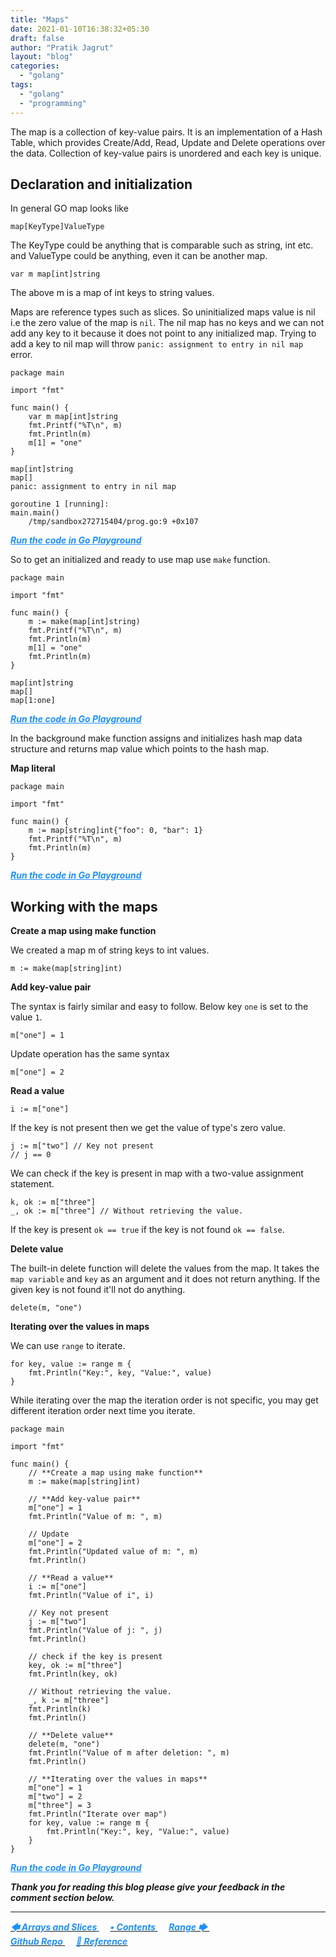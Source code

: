 ```yaml
---
title: "Maps"
date: 2021-01-10T16:38:32+05:30
draft: false
author: "Pratik Jagrut"
layout: "blog"
categories:
  - "golang"
tags:
  - "golang"
  - "programming"
---
```


The map is a collection of key-value pairs. It is an implementation of a Hash Table, which provides Create/Add, Read, Update and Delete operations over the data. Collection of key-value pairs is unordered and each key is unique. 


## Declaration and initialization

In general GO map looks like 

```
map[KeyType]ValueType
```
The KeyType could be anything that is comparable such as string, int etc. and ValueType could be anything, even it can be another map.

```
var m map[int]string
```
The above m is a map of int keys to string values.

Maps are reference types such as slices. So uninitialized maps value is nil i.e the zero value of the map is `nil`. The nil map has no keys and we can not add any key to it because it does not point to any initialized map. Trying to add a key to nil map will throw `panic: assignment to entry in nil map` error.

```
package main

import "fmt"

func main() {
	var m map[int]string
	fmt.Printf("%T\n", m)
	fmt.Println(m)
  	m[1] = "one"
}
```
```
map[int]string
map[]
panic: assignment to entry in nil map

goroutine 1 [running]:
main.main()
	/tmp/sandbox272715404/prog.go:9 +0x107
```
***<a href="https://play.golang.org/p/V_CiNrkv9gN" style="color:DodgerBlue" target="_blank">Run the code in Go Playground</a>***


So to get an initialized and ready to use map use `make` function.

```
package main

import "fmt"

func main() {
	m := make(map[int]string)
	fmt.Printf("%T\n", m)
	fmt.Println(m)
	m[1] = "one"
	fmt.Println(m)
}
```
```
map[int]string
map[]
map[1:one]
```
***<a href="https://play.golang.org/p/wBiLI4qulzY" style="color:DodgerBlue" target="_blank">Run the code in Go Playground</a>***

In the background make function assigns and initializes hash map data structure and returns map value which points to the hash map.

**Map literal**

```
package main

import "fmt"

func main() {
	m := map[string]int{"foo": 0, "bar": 1}
	fmt.Printf("%T\n", m)
	fmt.Println(m)
}
```
***<a href="https://play.golang.org/p/PgpzaAp2X7q" style="color:DodgerBlue" target="_blank">Run the code in Go Playground</a>***

## Working with the maps

**Create a map using make function**

We created a map m of string keys to int values.

```
m := make(map[string]int)
```

**Add key-value pair**

The syntax is fairly similar and easy to follow. Below key `one` is set to the value `1`.

```
m["one"] = 1
```

Update operation has the same syntax

```
m["one"] = 2
```

**Read a value**

```
i := m["one"]
```

If the key is not present then we get the value of type's zero value.

```
j := m["two"] // Key not present
// j == 0
```

We can check if the key is present in map with a two-value assignment statement.

```
k, ok := m["three"]
_, ok := m["three"] // Without retrieving the value.
```

If the key is present `ok == true` if the key is not found `ok == false`.

**Delete value**

The built-in delete function will delete the values from the map. It takes the `map variable` and `key` as an argument and it does not return anything. If the given key is not found it'll not do anything.

```
delete(m, "one")
```

**Iterating over the values in maps**

We can use `range` to iterate.

```
for key, value := range m {
    fmt.Println("Key:", key, "Value:", value)
}
```

While iterating over the map the iteration order is not specific, you may get different iteration order next time you iterate.

```
package main

import "fmt"

func main() {
	// **Create a map using make function**
	m := make(map[string]int)

	// **Add key-value pair**
	m["one"] = 1
	fmt.Println("Value of m: ", m)

	// Update
	m["one"] = 2
	fmt.Println("Updated value of m: ", m)
	fmt.Println()

	// **Read a value**
	i := m["one"]
	fmt.Println("Value of i", i)

	// Key not present
	j := m["two"]
	fmt.Println("Value of j: ", j)
	fmt.Println()

	// check if the key is present
	key, ok := m["three"]
	fmt.Println(key, ok)

	// Without retrieving the value.
	_, k := m["three"]
	fmt.Println(k)
	fmt.Println()

	// **Delete value**
	delete(m, "one")
	fmt.Println("Value of m after deletion: ", m)
	fmt.Println()

	// **Iterating over the values in maps**
	m["one"] = 1
	m["two"] = 2
	m["three"] = 3
	fmt.Println("Iterate over map")
	for key, value := range m {
		fmt.Println("Key:", key, "Value:", value)
	}
}
```
***<a href="https://play.golang.org/p/rT3ajhAyenr" style="color:DodgerBlue" target="_blank">Run the code in Go Playground</a>***

***Thank you for reading this blog please give your feedback in the comment section below.***
<hr>

<a href="/blog/golang/array_slice">
  <b style="color:DodgerBlue">
    <i>🡄 Arrays and Slices</i>
  </b>
</a> &emsp;

<a href="/blog/golang/contents">
  <b style="color:DodgerBlue">
    <i>• Contents</i>
  </b>
</a>  &emsp;

<a href="/blog/golang/range">
    <b style="color:DodgerBlue">
        <i>Range 🡆</i>
    </b>
</a>  &emsp;

<br>

<a href="https://github.com/pratikjagrut/go-tutorial" target="_blank">
  <b style="color:DodgerBlue" class="fab fa-github">
    <i>Github Repo</i>
  </b>
</a>  &emsp;

<a href="https://github.com/pratikjagrut/go-tutorial/blob/master/REFERENCE.md" target="_blank">
  <b style="color:DodgerBlue">
    <i>&#128279; Reference</i>
  </b>
</a>